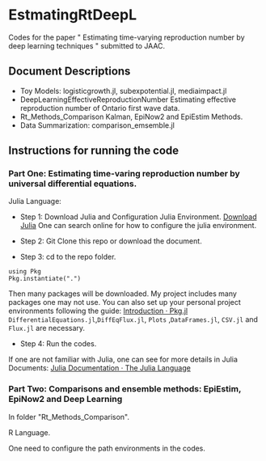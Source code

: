# EstmatingRtDeepL

Codes for the paper " Estimating time-varying reproduction number by deep learning techniques " submitted to JAAC.

## Document Descriptions

- Toy Models: logisticgrowth.jl, subexpotential.jl, mediaimpact.jl
- DeepLearningEffectiveReproductionNumber
Estimating effective reproduction number of Ontario first wave data.
- Rt_Methods_Comparison
Kalman, EpiNow2 and EpiEstim Methods.
- Data Summarization: comparison_emsemble.jl

## Instructions for running the code

### Part One: Estimating time-varing reproduction number by universal differential equations.

Julia Language: 

- Step 1: Download Julia and Configuration Julia Environment. 
[Download Julia](https://julialang.org/downloads/)
One can search online for how to configure the julia environment.

- Step 2: Git Clone this repo or download the document.
- Step 3: cd to the repo folder. 
```
using Pkg
Pkg.instantiate(".")
```
Then many packages will be downloaded. My project includes many packages one may not use. You can also set up your personal project environments following the guide:
[Introduction · Pkg.jl](https://pkgdocs.julialang.org/v1/)
`DifferentialEquations.jl`,`DiffEqFlux.jl`, `Plots` ,`DataFrames.jl`, `CSV.jl` and `Flux.jl` are necessary.

- Step 4: Run the codes.

If one are not familiar with Julia, one can see for more details in Julia Documents: [Julia Documentation · The Julia Language](https://docs.julialang.org/en/v1/)

### Part Two: Comparisons and ensemble methods: EpiEstim, EpiNow2 and Deep Learning

In folder "Rt_Methods_Comparison".

R Language. 

One need to configure the path environments in the codes.



